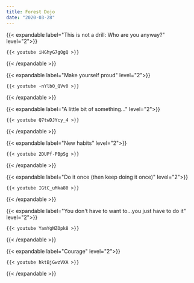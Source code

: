 ```yaml
---
title: Forest Dojo
date: "2020-03-28"
---
```


{{< expandable label="This is not a drill: Who are you anyway?" level="2">}}

    {{< youtube iHGhyG7gOgQ >}}

{{< /expandable >}}


{{< expandable label="Make yourself proud" level="2">}}

    {{< youtube -nYlb0_QVv0 >}}

{{< /expandable >}}


{{< expandable label="A little bit of something..." level="2">}}

    {{< youtube Q7twDJYcy_4 >}}

{{< /expandable >}}


{{< expandable label="New habits" level="2">}}

    {{< youtube 2DUPf-PBpSg >}}

{{< /expandable >}}


{{< expandable label="Do it once (then keep doing it once)" level="2">}}

    {{< youtube IGtC_uMka80 >}}

{{< /expandable >}}


{{< expandable label="You don't have to want to...you just have to do it" level="2">}}

    {{< youtube YamYgNZOpk8 >}}

{{< /expandable >}}


{{< expandable label="Courage" level="2">}}

    {{< youtube hktBjGwzVXA >}}

{{< /expandable >}}

